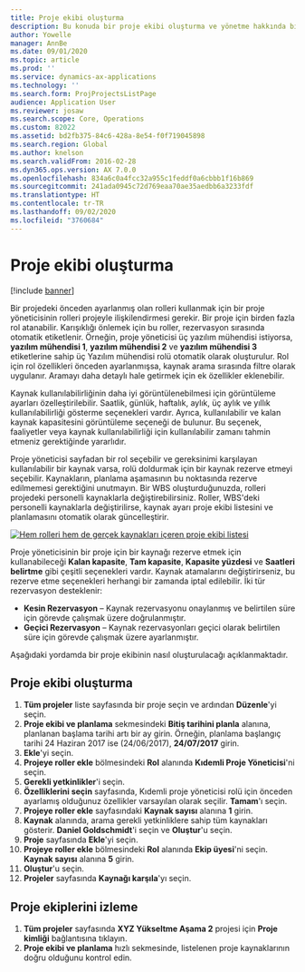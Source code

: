 ```yaml
---
title: Proje ekibi oluşturma
description: Bu konuda bir proje ekibi oluşturma ve yönetme hakkında bilgiler yer alır.
author: Yowelle
manager: AnnBe
ms.date: 09/01/2020
ms.topic: article
ms.prod: ''
ms.service: dynamics-ax-applications
ms.technology: ''
ms.search.form: ProjProjectsListPage
audience: Application User
ms.reviewer: josaw
ms.search.scope: Core, Operations
ms.custom: 82022
ms.assetid: bd2fb375-84c6-428a-8e54-f0f719045898
ms.search.region: Global
ms.author: knelson
ms.search.validFrom: 2016-02-28
ms.dyn365.ops.version: AX 7.0.0
ms.openlocfilehash: 834a6c0a4fcc32a955c1feddf0a6cbbb1f16b869
ms.sourcegitcommit: 241ada0945c72d769eaa70ae35aedbb6a3233fdf
ms.translationtype: HT
ms.contentlocale: tr-TR
ms.lasthandoff: 09/02/2020
ms.locfileid: "3760684"
---
```

# <a name="create-a-project-team"></a>Proje ekibi oluşturma

[!include [banner](../includes/banner.md)]

Bir projedeki önceden ayarlanmış olan rolleri kullanmak için bir proje yöneticisinin rolleri projeyle ilişkilendirmesi gerekir. Bir proje için birden fazla rol atanabilir. Karışıklığı önlemek için bu roller, rezervasyon sırasında otomatik etiketlenir. Örneğin, proje yöneticisi üç yazılım mühendisi istiyorsa, **yazılım mühendisi 1**, **yazılım mühendisi 2** ve **yazılım mühendisi 3** etiketlerine sahip üç Yazılım mühendisi rolü otomatik olarak oluşturulur. Rol için rol özellikleri önceden ayarlanmışsa, kaynak arama sırasında filtre olarak uygulanır. Aramayı daha detaylı hale getirmek için ek özellikler eklenebilir.

Kaynak kullanılabilirliğinin daha iyi görüntülenebilmesi için görüntüleme ayarları özelleştirilebilir. Saatlik, günlük, haftalık, aylık, üç aylık ve yıllık kullanılabilirliği gösterme seçenekleri vardır. Ayrıca, kullanılabilir ve kalan kaynak kapasitesini görüntüleme seçeneği de bulunur. Bu seçenek, faaliyetler veya kaynak kullanılabilirliği için kullanılabilir zamanı tahmin etmeniz gerektiğinde yararlıdır.

Proje yöneticisi sayfadan bir rol seçebilir ve gereksinimi karşılayan kullanılabilir bir kaynak varsa, rolü doldurmak için bir kaynak rezerve etmeyi seçebilir. Kaynakların, planlama aşamasının bu noktasında rezerve edilmemesi gerektiğini unutmayın. Bir WBS oluşturduğunuzda, rolleri projedeki personelli kaynaklarla değiştirebilirsiniz. Roller, WBS'deki personelli kaynaklarla değiştirilirse, kaynak ayarı proje ekibi listesini ve planlamasını otomatik olarak güncelleştirir.

[![Hem rolleri hem de gerçek kaynakları içeren proje ekibi listesi](./media/projectresourcing03-1024x368.jpg)](./media/projectresourcing03.jpg) 

Proje yöneticisinin bir proje için bir kaynağı rezerve etmek için kullanabileceği **Kalan kapasite**, **Tam kapasite**, **Kapasite yüzdesi** ve **Saatleri belirtme** gibi çeşitli seçenekleri vardır. Kaynak atamalarını değiştirirseniz, bu rezerve etme seçenekleri herhangi bir zamanda iptal edilebilir. İki tür rezervasyon desteklenir:

- **Kesin Rezervasyon** – Kaynak rezervasyonu onaylanmış ve belirtilen süre için görevde çalışmak üzere doğrulanmıştır.
- **Geçici Rezervasyon** – Kaynak rezervasyonları geçici olarak belirtilen süre için görevde çalışmak üzere ayarlanmıştır.

Aşağıdaki yordamda bir proje ekibinin nasıl oluşturulacağı açıklanmaktadır.

## <a name="create-a-project-team"></a>Proje ekibi oluşturma

1. **Tüm projeler** liste sayfasında bir proje seçin ve ardından **Düzenle**'yi seçin.
2. **Proje ekibi ve planlama** sekmesindeki **Bitiş tarihini planla** alanına, planlanan başlama tarihi artı bir ay girin. Örneğin, planlama başlangıç tarihi 24 Haziran 2017 ise (24/06/2017), **24/07/2017** girin.
3. **Ekle**'yi seçin.
4. **Projeye roller ekle** bölmesindeki **Rol** alanında **Kıdemli Proje Yöneticisi**'ni seçin.
5. **Gerekli yetkinlikler**'i seçin.
6. **Özelliklerini seçin** sayfasında, Kıdemli proje yöneticisi rolü için önceden ayarlamış olduğunuz özellikler varsayılan olarak seçilir. **Tamam**'ı seçin.
7. **Projeye roller ekle** sayfasındaki **Kaynak sayısı** alanına **1** girin.
8. **Kaynak** alanında, arama gerekli yetkinliklere sahip tüm kaynakları gösterir. **Daniel Goldschmidt**'i seçin ve **Oluştur**'u seçin.
9. **Proje** sayfasında **Ekle**'yi seçin.
10. **Projeye roller ekle** bölmesindeki **Rol** alanında **Ekip üyesi**'ni seçin. **Kaynak sayısı** alanına **5** girin.
11. **Oluştur**'u seçin.
12. **Projeler** sayfasında **Kaynağı karşıla**'yı seçin.

## <a name="monitor-project-teams"></a>Proje ekiplerini izleme
1. **Tüm projeler** sayfasında **XYZ Yükseltme Aşama 2** projesi için **Proje kimliği** bağlantısına tıklayın.
2. **Proje ekibi ve planlama** hızlı sekmesinde, listelenen proje kaynaklarının doğru olduğunu kontrol edin.
